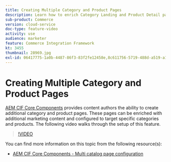 ```yaml
---
title: Creating Multiple Category and Product Pages
description: Learn how to enrich Category Landing and Product Detail pages with targeted marketing content.
sub-product: Commerce
version: cloud-service
doc-type: feature-video
activity: use
audience: marketer
feature: Commerce Integration Framework
kt: 3455
thumbnail: 28969.jpg
exl-id: 06417775-1a0b-4487-86f3-83f2fe12458e,8c611756-5719-488d-a519-a12c5c90c614
---
```

# Creating Multiple Category and Product Pages

[AEM CIF Core Components](https://github.com/adobe/aem-core-cif-components) provides content authors the ability to create additional category and product pages. These pages can be enriched with additional marketing content and configured to target specific categories and products. The following video walks through the setup of this feature.

>[!VIDEO](https://video.tv.adobe.com/v/28969/?quality=12)

You can find more information on this topic from the following resource(s):

- [AEM CIF Core Components - Multi catalog page configuration](https://github.com/adobe/aem-core-cif-components/wiki/configuration#multi-catalog-page-template-configuration)
